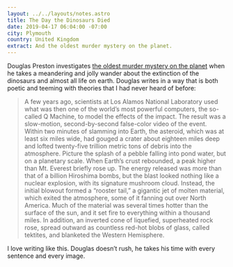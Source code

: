 ```yaml
---
layout: ../../layouts/notes.astro
title: The Day the Dinosaurs Died
date: 2019-04-17 06:04:00 -07:00
city: Plymouth
country: United Kingdom
extract: And the oldest murder mystery on the planet.
---
```


Douglas Preston investigates [the oldest murder mystery on the planet](https://www.newyorker.com/magazine/2019/04/08/the-day-the-dinosaurs-died) when he takes a meandering and jolly wander about the extinction of the dinosaurs and almost all life on earth. Douglas writes in a way that is both poetic and teeming with theories that I had never heard of before:

> A few years ago, scientists at Los Alamos National Laboratory used what was then one of the world’s most powerful computers, the so-called Q Machine, to model the effects of the impact. The result was a slow-motion, second-by-second false-color video of the event. Within two minutes of slamming into Earth, the asteroid, which was at least six miles wide, had gouged a crater about eighteen miles deep and lofted twenty-five trillion metric tons of debris into the atmosphere. Picture the splash of a pebble falling into pond water, but on a planetary scale. When Earth’s crust rebounded, a peak higher than Mt. Everest briefly rose up. The energy released was more than that of a billion Hiroshima bombs, but the blast looked nothing like a nuclear explosion, with its signature mushroom cloud. Instead, the initial blowout formed a “rooster tail,” a gigantic jet of molten material, which exited the atmosphere, some of it fanning out over North America. Much of the material was several times hotter than the surface of the sun, and it set fire to everything within a thousand miles. In addition, an inverted cone of liquefied, superheated rock rose, spread outward as countless red-hot blobs of glass, called tektites, and blanketed the Western Hemisphere.

I love writing like this. Douglas doesn’t rush, he takes his time with every sentence and every image.
